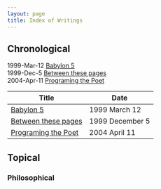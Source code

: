 ```yaml
---
layout: page
title: Index of Writings
---
```


## Chronological

1999-Mar-12 [Babylon 5](1999-03-12-babylon-5)<br>
1999-Dec-5 [Between these pages](1999-12-5-between-these-pages)<br>
2004-Apr-11 [Programing the Poet](2004-04-11-programing-the-poet)<br>

 Title                | Date  
 -------------------- |-------
 [Babylon 5](1999-03-12-babylon-5) | 1999 March 12
 [Between these pages](1999-12-5-between-these-pages) | 1999 December 5 
 [Programing the Poet](2004-04-11-programing-the-poet) | 2004 April 11

## Topical

### Philosophical
